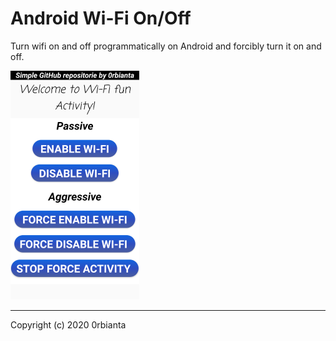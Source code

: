 # Android Wi-Fi On/Off
Turn wifi on and off programmatically on Android and forcibly turn it on and off.

<img src="wifi_control_ss.png">
<hr/>
Copyright (c) 2020 0rbianta
